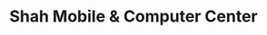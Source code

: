 ---
title: "Shah Mobile & Computer Center"
url: /karachi/shah-mobile-and-computer-center/
shop: electronics
---